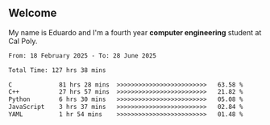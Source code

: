 ## Welcome

 My name is Eduardo and I'm a fourth year **computer engineering** student at Cal Poly.

<!--START_SECTION:waka-->

```txt
From: 18 February 2025 - To: 28 June 2025

Total Time: 127 hrs 38 mins

C             81 hrs 28 mins  >>>>>>>>>>>>>>>>>>>>>>>>>   63.58 %
C++           27 hrs 57 mins  >>>>>>>>>>>>>>>>>>>>>>>>>   21.82 %
Python        6 hrs 30 mins   >>>>>>>>>>>>>>>>>>>>>>>>>   05.08 %
JavaScript    3 hrs 37 mins   >>>>>>>>>>>>>>>>>>>>>>>>>   02.84 %
YAML          1 hr 54 mins    >>>>>>>>>>>>>>>>>>>>>>>>>   01.48 %
```

<!--END_SECTION:waka-->

<!--
**lalog12/lalog12** is a ✨ _special_ ✨ repository because its `README.md` (this file) appears on your GitHub profile.

Here are some ideas to get you started:

- 🔭 I’m currently working on ...
- 🌱 I’m currently learning ...
- 👯 I’m looking to collaborate on ...
- 🤔 I’m looking for help with ...
- 💬 Ask me about ...
- 📫 How to reach me: ...
- 😄 Pronouns: ...
- ⚡ Fun fact: ...
-->
